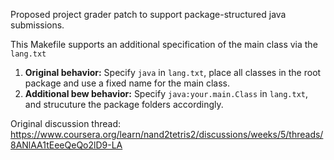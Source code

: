 Proposed project grader patch to support package-structured java submissions.

This Makefile supports an additional specification of the main class via the `lang.txt`

1. **Original behavior:** Specify `java` in `lang.txt`, place all classes in the root package and use a fixed name for the main class.
2. **Additional bew behavior:**  Specify `java:your.main.Class` in `lang.txt`, and strucuture the package folders accordingly.

Original discussion thread: https://www.coursera.org/learn/nand2tetris2/discussions/weeks/5/threads/8ANlAA1tEeeQeQo2lD9-LA
